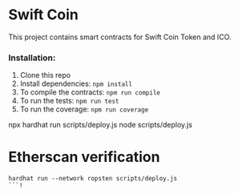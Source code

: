 # Swift Coin

This project contains smart contracts for Swift Coin Token and ICO.

### Installation:
1. Clone this repo
2. Install dependencies: `npm install`
3. To compile the contracts: `npm run compile`
4. To run the tests: `npm run test`
5. To run the coverage: `npm run coverage`


npx hardhat run scripts/deploy.js
node scripts/deploy.js

# Etherscan verification
```shell
hardhat run --network ropsten scripts/deploy.js
```!
